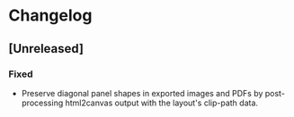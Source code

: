 # Changelog

## [Unreleased]
### Fixed
- Preserve diagonal panel shapes in exported images and PDFs by post-processing html2canvas output with the layout's clip-path data.
